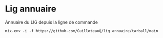 # Lig annuaire

Annuaire du LIG depuis la ligne de commande


```{bash}
nix-env -i -f https://github.com/GuilloteauQ/lig_annuaire/tarball/main
```
